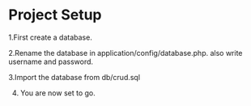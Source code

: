 <h1> Project Setup </h1>

1.First create a database.

2.Rename the database in application/config/database.php. also write username and password.

3.Import the database from db/crud.sql

4. You are now set to go.